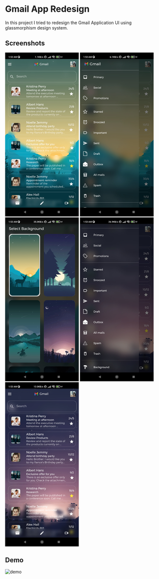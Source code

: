 # Gmail App Redesign

In this project I tried to redesign the Gmail Application UI using glassmorphism design system.

## Screenshots

<img src="/assets/screenshots/1.jpg" width="240">    <img src="/assets/screenshots/2.jpg" width="240">    <img src="/assets/screenshots/3.jpg" width="240">     <img src="/assets/screenshots/4.jpg" width="240">     <img src="/assets/screenshots/5.jpg" width="240">

## Demo

![demo](/assets/screenshots/demo.gif)